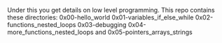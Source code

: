 Under this you get details on low level programming. This repo contains these directories:
0x00-hello_world 
0x01-variables_if_else_while
0x02-functions_nested_loops
0x03-debugging
0x04-more_functions_nested_loops and
0x05-pointers_arrays_strings
